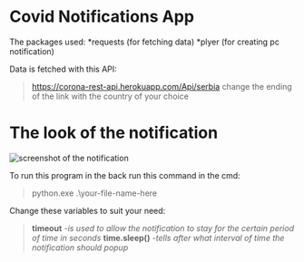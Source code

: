 # Covid Notifications App  

The packages used: 
*requests (for fetching data)
*plyer (for creating pc notification)

Data is fetched with this API:
>https://corona-rest-api.herokuapp.com/Api/serbia
change the ending of the link with the country of your choice

# The look of the notification
![screenshot of the notification](https://github.com/miljkovicjovan/desktop-notifier-app/blob/main/public/gui.png)

To run this program in the back run this command in the cmd:
>python.exe .\your-file-name-here

Change these variables to suit your need:
>**timeout** *-is used to allow the notification to stay for the certain period of time in seconds*
>**time.sleep()** *-tells after what interval of time the notification should popup*
